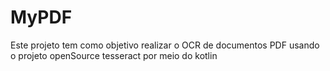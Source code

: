 # MyPDF
Este projeto tem como objetivo realizar o OCR de documentos PDF usando o projeto openSource tesseract por meio do kotlin
